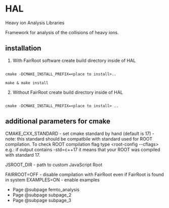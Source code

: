 # HAL
Heavy ion Analysis Libraries

Framework for analysis of the collisions of heavy ions. 

## installation
1. With FairRoot software
create build directory inside of HAL

<pre><code>
cmake -DCMAKE_INSTALL_PREFIX=&lt;place to install&gt;.. <br>
make & make install
</pre></code>
2. Without FairRoot
create build directory inside of HAL
<pre><code>
cmake -DCMAKE_INSTALL_PREFIX=&lt;place to install&gt; ..
</pre></code>
## additional parameters for cmake
CMAKE_CXX_STANDARD - set cmake standard  by hand (default is 17) - note: this standard should be compatbile with standard used for ROOT compilation. To check ROOT compilation flag type 
&lt;root-config --cflags&gt; e.g.: if output contains -std=c++17 it means that your ROOT was compiled with standard 17. 

JSROOT_DIR - path to custom JavaScript Root

FAIRROOT=OFF - disable compilation with FairRoot even if FairRoot is found in system
EXAMPLES=ON - enable examples

* Page @subpage femto_analysis
* Page @subpage subpage_2
* Page @subpage subpage_3